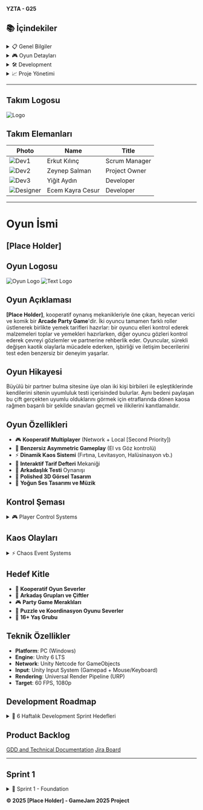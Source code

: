 **YZTA - G25**

## 📚 İçindekiler

<details>
<summary>📋 Genel Bilgiler</summary>

- [Takım Elemanları](#takım-elemanları)
- [Oyun İsmi](#oyun-i̇smi)
- [Oyun Logosu](#oyun-logosu)
- [Oyun Açıklaması](#oyun-açıklaması)
- [Oyun Hikayesi](#oyun-hikayesi)

</details>

<details>
<summary>🎮 Oyun Detayları</summary>

- [Oyun Özellikleri](#oyun-özellikleri)
- [Kontrol Şeması](#kontrol-şeması)
- [Kaos Olayları](#kaos-olayları)
- [Hedef Kitle](#hedef-kitle)
- [Teknik Özellikler](#teknik-özellikler)

</details>

<details>
<summary>🛠️ Development</summary>

- [Development Roadmap](#development-roadmap)
- [Product Backlog](#product-backlog)
- [Sprint 1](#sprint-1)

</details>

<details>
<summary>📈 Proje Yönetimi</summary>

- [Pazarlama Planı](#pazarlama-planı)
- [Jüri Notları](#jüri-notları)

</details>

---

## Takım Logosu
![Logo](assets/team-logo.png)

## Takım Elemanları

| Photo | Name | Title |
|-------|------|-------|
| ![Dev1](assets/dev1-photo.jpg) | Erkut Kılınç | Scrum Manager | 
| ![Dev2](assets/dev2-photo.jpg) | Zeynep Salman | Project Owner | 
| ![Dev3](assets/dev3-photo.jpg) | Yiğit Aydın | Developer | 
| ![Designer](assets/designer-photo.jpg) | Ecem Kayra Cesur | Developer |

---

# Oyun İsmi
## **[Place Holder]**

## Oyun Logosu
![Oyun Logo](assets/game-logo.png)
![Text Logo](assets/text-logo.png)

## Oyun Açıklaması

**[Place Holder]**, kooperatif oynanış mekanikleriyle öne çıkan, heyecan verici ve komik bir **Arcade Party Game**'dir. İki oyuncu tamamen farklı roller üstlenerek birlikte yemek tarifleri hazırlar: bir oyuncu elleri kontrol ederek malzemeleri toplar ve yemekleri hazırlarken, diğer oyuncu gözleri kontrol ederek çevreyi gözlemler ve partnerine rehberlik eder. Oyuncular, sürekli değişen kaotik olaylarla mücadele ederken, işbirliği ve iletişim becerilerini test eden benzersiz bir deneyim yaşarlar.

## Oyun Hikayesi

Büyülü bir partner bulma sitesine üye olan iki kişi birbileri ile eşleştiklerinde kendilerini sitenin uyumluluk testi içerisinded bulurlar. Aynı bedeni paylaşan bu çift gerçekten uyumlu olduklarını görmek için etraflarında dönen kaosa rağmen başarılı bir şekilde sınavları geçmeli ve ilikilerini kanıtlamalıdır.

## Oyun Özellikleri

- 🎮 **Kooperatif Multiplayer** (Network + Local [Second Priority])
- 🍳 **Benzersiz Asymmetric Gameplay** (El vs Göz kontrolü)
- ⚡ **Dinamik Kaos Sistemi** (Fırtına, Levitasyon, Halüsinasyon vb.)
- 📖 **Interaktif Tarif Defteri** Mekaniği
- 🎯 **Arkadaşlık Testi** Oynanışı
- 🎨 **Polished 3D Görsel Tasarım**
- 🎵 **Yoğun Ses Tasarımı ve Müzik**

## Kontrol Şeması

<details>
<summary>🎮 Player Control Systems</summary>

### El Oyuncusu (Hand Player) : Klavye Mouse
- **WASD**: Karakter hareketi
- **Mouse XZ**: El X/Z ekseni kontrolü  
- **Q/E**: El yükselt/alçalt
- **Sağ Tık + Q/E**: Eli Z ekseni üzerinde Solda/Sağa döndür
- **Sol Tık**: Obje tutma/bırakma
### El Oyuncusu (Hand Player) : Gamepad
- **Sol Stick**: Karakter Hareketi
- **Sağ Stick**: El X/Z ekseni kontrolü
- **L1(LT)/R1(RT)**: El yükselt/alçalt
- **L2(LB) + L1/R1**: Eli Z ekseni üzerinde Sola/Sağa döndür
- **R2(RB)**: Obje tutma/bırakma 

### Göz Oyuncusu (Eye Player)
- **WASD**: Karakter hareketi
- **Sol Tık**: Etkileşim
- **Gamepad**: Sol stick hareket, R2 Etkileşim

</details>

## Kaos Olayları

<details>
<summary>⚡ Chaos Event Systems</summary>

- 🌪️ **Fırtına**: Eşyaları savurur, sığınak açılmalı
- ✨ **Eşya Levitasyonu**: Malzemeler havaya uçar, büyü durdurulmalı  
- 👁️ **Göz Kamaşması**: Görüş bozulur, gözlük takılmalı
- ⚖️ **Denge Bozulması**: Karakter sallanır, denge sağlanmalı
- 🌀 **Halüsinasyon**: Yanıltıcı görüntüler, ilaç alınmalı

</details>

## Hedef Kitle

- 🎯 **Kooperatif Oyun Severler**
- 👫 **Arkadaş Grupları ve Çiftler**  
- 🎮 **Party Game Meraklıları**
- 🧩 **Puzzle ve Koordinasyon Oyunu Severler**
- 👥 **16+ Yaş Grubu**

## Teknik Özellikler

- **Platform**: PC (Windows)
- **Engine**: Unity 6 LTS
- **Network**: Unity Netcode for GameObjects
- **Input**: Unity Input System (Gamepad + Mouse/Keyboard)
- **Rendering**: Universal Render Pipeline (URP)
- **Target**: 60 FPS, 1080p

## Development Roadmap

<details>
<summary>📅 6 Haftalık Development Sprint Hedefleri</summary>

| Hafta | Milestone | Temel Özellikler |
|-------|-----------|------------------|
| **1** | Foundation | Network setup, Basic controls |
| **2** | Core Systems | Player interaction, Recipe system |
| **3** | Recipe Flow | Complete cooking mechanics |
| **4** | Chaos Events | All chaos systems implemented |
| **5** | Polish | Balancing, UI/UX improvements |
| **6** | Release | Final optimization, Bug fixes |

</details>

## Product Backlog

[GDD and Technical Documentation](https://docs.google.com/document/d/1ZmhoZyXFm3eA4U6i_Zuzi-xYOyjhhTCf5N6YDwXcX9U/edit?usp=sharing)
[Jira Board](https://yzta-g25.atlassian.net/jira/core/projects/GBG/timeline?rangeMode=weeks)

---

## Sprint 1

<details>
<summary>🚀 Sprint 1 - Foundation</summary>

**Sprint Notları**: Temel network altyapısı ve player kontrol sistemlerinin implementasyonu neredeyse tamamlandı.

**Sprint içinde tamamlanması tahmin edilen puan**: 60 Puan -> Sprint içinde atadığımız görevlerin puanlarının üstüne bir miktar çıkarak bir deneme hedefi olarak seçtik. Bu sayede bundan sonraki sprintlerde yoğunluğumuza göre hesaplama yapabilir ve daha gerçekçi hedefler koyabiliriz.

**Sprint içerisinde ulaşılan puan**: 40

**Puan tamamlama mantığı**: 
-1 Puan: Çok basit, tek adımlık, bilinen bir görev.
-2 Puan: Birkaç adımı olan, basit ama biraz kurulum gerektiren bir görev.
-3 Puan: Standart bir geliştirme görevi. Ne yapılacağı net, belirli bir kodlama eforu gerektiriyor.
-5 Puan: Birden fazla parçayı etkileyen veya yeni bir mimari düşünmeyi gerektiren, daha karmaşık bir görev.

**Daily Scrum**: Toplantılar Slack üzerinden gerçekleştirildi, gün içerisinde Whatsapp aracılığı ile iletişim kuruldu. [Daily Scrum Chats](https://imgur.com/a/WUMZggb)

**Sprint board update**: ![Sprint Board](assets/sprint1-board.png)

### Ürün Durumu: Ekran Görüntüleri
![Screenshot 1](assets/sprint1-ss1.png)
![Screenshot 2](assets/sprint1-ss2.png)
![Screenshot 3](assets/sprint1-ss3.png)

**Sprint Review**:
- Network multiplayer foundation başarıyla kuruldu ✔️
- Basic Audio Manager kuruldu ✔️
- Hand Controller basic mechanics implement edildi ✔️
- Eye Controller test odası kuruluyor ➖
- Basic interaction system çalışır durumda ✔️
- Recipe System temeli kuruldu ✔️
- Cooking Station kuruldu ✔️
- İlk seviye tasarımı tamamlandı (iterasyonlarla daha rafine hale getirilecek) ✔️

**Yapılan Doğrular**:
- Herkes görevlerini benimsediği için kimse birbirinin yükünü almak zorunda kalmadı
- Toplantı saatlerine uyuldu, toplantılar kısa ve öz yapıldı
- Tanışma toplantısı sonrası oyun mekanikleri ile ilgili kritik kararlar geç kalınmadan verildi
- GDD oluşturuldu mekanikler ve oyun detayları detaylı bir şekilde dokümantasyona eklendi 

**Hatalar**:
- Görev dağılımında daha efektif iletişim yapılmalı, bir developer'ın görevleri karıştırması nedeni ile ortaya çıkan karışıklık 10 puan değerinde iki görevin uzamasına ve bu sprinte puan olarak girilememesine sebep oldu
- Özellikle AI araçlarının kullanımında karışıklığın devam etmemesi amacı ile çeşitli kurallara karar verildi
- Kontrol edilemeyen yoğunluk nedeni ile (seyahat, kişisel problemler, sınavlar, YKS vb.) görevler için ön görülen süreler uzayabildi. Olası engel değerlendirilmesi daha kuvvetli yapılmalı.

**Sprint Retrospective**:
- Network sync optimization'a odaklanılacak ❗
- UI design için araştırmalar önceliklendirildi ❗
- Audio Design için araştırmalar yapılacak ❗
- Notebook Sistemine başlandı ❗

</details>

**© 2025 [Place Holder] - GameJam 2025 Project**
